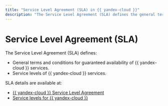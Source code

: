 ```yaml
---
title: "Service Level Agreement (SLA) in {{ yandex-cloud }}"
description: "The Service Level Agreement (SLA) defines the general terms and conditions for guaranteed availability and service levels in {{ yandex-cloud }} services."
---
```

# Service Level Agreement (SLA)

The Service Level Agreement (SLA) defines:
* General terms and conditions for guaranteed availability of {{ yandex-cloud }} services.
* Service levels of {{ yandex-cloud }} services.

SLA details are available at:
* [{{ yandex-cloud }} Service Level Agreement](https://yandex.com/legal/cloud_sla/)
* [Service levels for {{ yandex-cloud }}](https://yandex.com/legal/cloud_sla_levels/)

